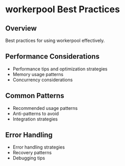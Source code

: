 # workerpool Best Practices

## Overview

Best practices for using workerpool effectively.

## Performance Considerations

- Performance tips and optimization strategies
- Memory usage patterns
- Concurrency considerations

## Common Patterns

- Recommended usage patterns
- Anti-patterns to avoid
- Integration strategies

## Error Handling

- Error handling strategies
- Recovery patterns
- Debugging tips

<!-- 
GUIDE CONTENT NOTICE:
This file is only created if it doesn't exist. Once created, it won't be overwritten
by the documentation generator, so you can safely edit and maintain the content.
-->
